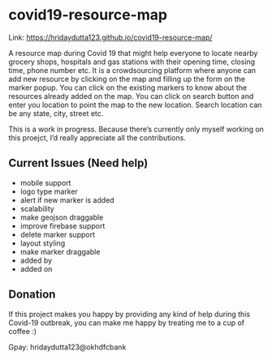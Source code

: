 # covid19-resource-map
Link: https://hridaydutta123.github.io/covid19-resource-map/

A resource map during Covid 19 that might help everyone to locate nearby grocery shops, hospitals and gas stations with their opening time, closing time, phone number etc. It is a crowdsourcing platform where anyone can add new resource by clicking on the map and filling up the form on the marker popup. You can click on the existing markers to know about the resources already added on the map. You can click on search button and enter you location to point the map to the new location. Search location can be any state, city, street etc. 

This is a work in progress. Because there’s currently only myself working on this proejct, I’d really appreciate all the contributions.

## Current Issues (Need help)
* mobile support
* logo type marker
* alert if new marker is added
* scalability
* make geojson draggable
* improve firebase support
* delete marker support
* layout styling
* make marker draggable
* added by
* added on

## Donation  
  
If this project makes you happy by providing any kind of help during this Covid-19 outbreak, you can make me happy by treating me to a cup of coffee :) 

Gpay: hridaydutta123@okhdfcbank

